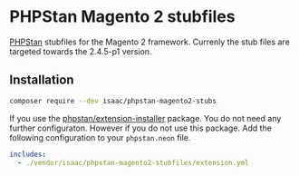 # PHPStan Magento 2 stubfiles

[PHPStan](https://phpstan.org/) stubfiles for the Magento 2 framework. Currenly the stub files are targeted towards the 2.4.5-p1 version.

## Installation

```bash
composer require --dev isaac/phpstan-magento2-stubs
```

If you use the [phpstan/extension-installer](https://github.com/phpstan/extension-installer) package. You do not need any further configuraton. However if you do not use this package. Add the following configuration to your `phpstan.neon` file.

```yaml
includes:
  - ./vendor/isaac/phpstan-magento2-stubfiles/extension.yml
```
